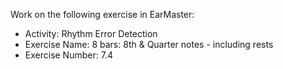 Work on the following exercise in EarMaster:
- Activity: Rhythm Error Detection
- Exercise Name: 8 bars: 8th & Quarter notes - including rests
- Exercise Number: 7.4
